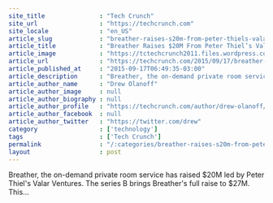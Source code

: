 ```yaml
---
site_title               : "Tech Crunch"
site_url                 : "https://techcrunch.com"
site_locale              : "en_US"
article_slug             : "breather-raises-s20m-from-peter-thiels-valar-ventures-to-expand-its-on-demand-private-room-business"
article_title            : "Breather Raises $20M From Peter Thiel’s Valar Ventures To Expand Its On-Demand Private Room Business"
article_image            : "https://tctechcrunch2011.files.wordpress.com/2015/09/good-day.jpg?w=764&h=400&crop=1"
article_url              : "https://techcrunch.com/2015/09/17/breather-raises-20m-from-peter-thiels-valar-ventures-to-expand-its-on-demand-private-room-business/"
article_published_at     : "2015-09-17T06:49:35-03:00"
article_description      : "Breather, the on-demand private room service has raised $20M led by Peter Thiel's Valar Ventures. The series B brings Breather's full raise to $27M. This..."
article_author_name      : "Drew Olanoff"
article_author_image     : null
article_author_biography : null
article_author_profile   : "https://techcrunch.com/author/drew-olanoff/"
article_author_facebook  : null
article_author_twitter   : "https://twitter.com/drew"
category                 : ['technology']
tags                     : ['Tech Crunch']
permalink                : "/:categories/breather-raises-s20m-from-peter-thiels-valar-ventures-to-expand-its-on-demand-private-room-business/"
layout                   : post
---
```


Breather, the on-demand private room service has raised $20M led by Peter Thiel's Valar Ventures. The series B brings Breather's full raise to $27M. This...
